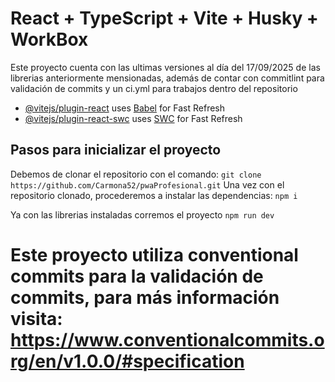 # React + TypeScript + Vite + Husky + WorkBox
Este proyecto cuenta con las ultimas versiones al día del 17/09/2025 de las librerias anteriormente mensionadas, además de contar con commitlint para validación de commits y un ci.yml para trabajos dentro del repositorio

- [@vitejs/plugin-react](https://github.com/vitejs/vite-plugin-react/blob/main/packages/plugin-react) uses [Babel](https://babeljs.io/) for Fast Refresh
- [@vitejs/plugin-react-swc](https://github.com/vitejs/vite-plugin-react/blob/main/packages/plugin-react-swc) uses [SWC](https://swc.rs/) for Fast Refresh

## Pasos para inicializar el proyecto

Debemos de clonar el repositorio con el comando: 
``` git clone https://github.com/Carmona52/pwaProfesional.git ```
Una vez con el repositorio clonado, procederemos a instalar las dependencias:
``` npm i ```

Ya con las librerias instaladas corremos el proyecto
``` npm run dev ```

# Este proyecto utiliza conventional commits para la validación de commits, para más información visita: https://www.conventionalcommits.org/en/v1.0.0/#specification
